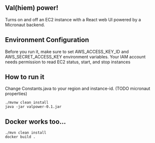 ## Val(hiem) power!

Turns on and off an EC2 instance with a React web UI powered by a Micronaut backend.

## Environment Configuration
Before you run it, make sure to set AWS_ACCESS_KEY_ID and AWS_SECRET_ACCESS_KEY environment variables.
Your IAM account needs permission to read EC2 status, start, and stop instances

## How to run it
Change Constants.java to your region and instance-id. (TODO micronaut properties)
```
./mvnw clean install
java -jar valpower-0.1.jar
```

## Docker works too...
```
./mvn clean install
docker build .
```
